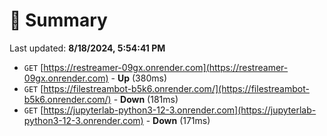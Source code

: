 # 📖 Summary
Last updated: **8/18/2024, 5:54:41 PM**

- `GET` [https://restreamer-09gx.onrender.com](https://restreamer-09gx.onrender.com) - **Up** (380ms)
- `GET` [https://filestreambot-b5k6.onrender.com/](https://filestreambot-b5k6.onrender.com/) - **Down** (181ms)
- `GET` [https://jupyterlab-python3-12-3.onrender.com](https://jupyterlab-python3-12-3.onrender.com) - **Down** (171ms)
